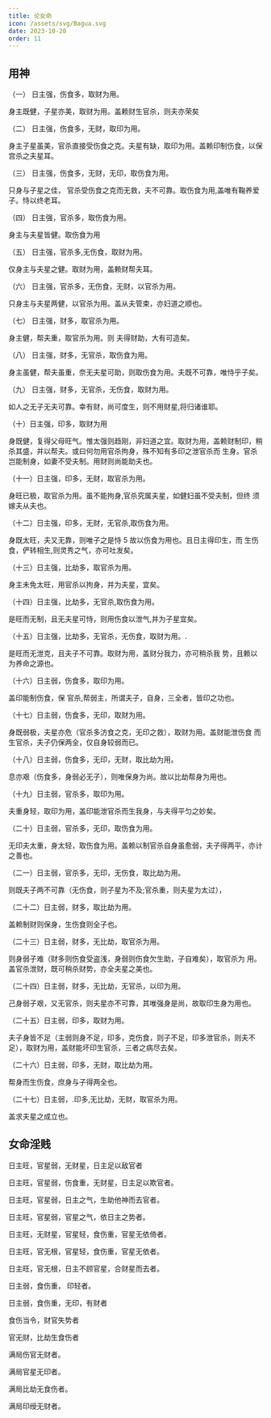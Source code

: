 ```yaml
---
title: 论女命
icon: /assets/svg/Bagua.svg
date: 2023-10-20
order: 11
---
```


## 用神

（一） 日主强，伤食多，取财为用。

身主既健，子星亦美，取财为用。盖赖财生官杀，则夫亦荣矣

（二） 日主强，伤食多，无财，取印为用。

身主子星虽美，官杀直接受伤食之克。夫星有缺，取印为用。盖赖印制伤食，以保宫杀之夫星耳。

（三） 日主强，伤食多，无财，无印，取伤食为用。

只身与子星之佳， 官杀受伤食之克而无救，夫不可靠。取伤食为用,盖唯有鞠养爱子。恃以终老耳。

（四） 日主强，官杀多，取伤食为用。

身主与夫星皆健。取伤食为用

（五） 日主强，官杀多,无伤食，取财为用。

仅身主与夫星之健。取财为用，盖赖财帮夫耳。

（六） 日主强，官杀多，无伤食，无财，以官杀为用。

只身主与夫星两健，以官杀为用。盖从夫管束，亦妇道之顺也。

（七） 日主强，财多，取官杀为用。

身主健，帮夫重，取官杀为用。则 夫得财助，大有可造矣。

（八） 日主强，财多，无官杀，取伤食为用。

身主虽健，帮夫虽重，奈无夫星可助，则取伤食为用。夫既不可靠，唯恃乎子矣。

（九） 日主强，财多，无官杀，无伤食，取财为用。

如人之无子无夫可靠。幸有财，尚可度生，则不用财星,将归诸谁耶。

（十）日主强，印多，取财为用

身既健，复得父母旺气。惟太强则趋刚，非妇道之宜。取财为用，盖赖财制印，稍杀其盛，并以帮夫。或曰何勿用官杀拘身，殊不知有多印之泄官杀而
生身。官杀岂能制身，如妻不受夫制。用财则尚能助夫也。

（十一）日主强，印多，无财，取官杀为用。

身旺已极，取官杀为用。虽不能拘身,官杀究属夫星，如健妇虽不受夫制，但终
须嫁夫从夫也。

（十二）日主强，印多，无财，无官杀,取伤食为用。

身既太旺，夫又无靠，则唯子之是恃 5 故以伤食为用也。且日主得印生，而
生伤食，俨转相生,则灵秀之气，亦可吐发矣。

（十三）日主强，比劫多，取官杀为用。

身主未免太旺，用官杀以拘身，并为夫星，宜矣。

（十四）日主强，比劫多，无官杀,取伤食为用。

是旺而无制，且无夫星可恃，则用伤食以泄气,并为子星宜矣。

（十五）日主强，比劫多，无官杀，无伤食，取财为用。.

是旺而无泄克，且夫子不可靠。取财为用，盖财分我力，亦可稍杀我
势，且赖以为养命之源也。

（十六）日主弱，伤食多，取印为用。

盖印能制伤食，保 官杀,帮弱主，所谓夫子，自身，三全者，皆印之功也。

（十七）日主弱，伤食多，无印，取财为用。

身既弱极，夫星亦危（官杀多汸食之克，无印之救），取财为用。盖财能泄伤食
而生官杀，夫子仍保两全，仅自身较弱而已。

（十八）日主弱，伤食多，无印，无财，取比劫为用。

息亦艰（伤食多，身弱必无子），则唯保身为尚。故以比劫帮身为用也。

（十九）日主弱，官杀多，取印为用。

夫重身轻，取印为用，盖印能泄官杀而生我身，与夫得平匀之妙矣。

（二十）日主弱，官杀多，无印，取伤食为用。

无印夫太重，身太轻，取伤食为用。盖赖以制官杀自身虽愈弱，夫子得两平，亦计之善也。

（二一）日主弱，官杀多，无印，无伤食，取比劫为用。

则既夫子两不可靠（无伤食，则子星为不及;官杀重，则夫星为太过），

（二十二）日主弱，财多，取比劫为用。

盖赖制财则保身，生伤食则全子也。

（二十三）日主弱，财多，无比劫，取官杀为用。

则身弱子难（财多则伤食受盗浅，身弱则伤食欠生助，子自难矣），取官杀为
用。盖官杀泄财，既可稍杀财势，亦全夫星之美也。

（二十四）日主弱，财多，无比劫，无官杀，以印为用。

己身弱子艰，又无官杀，则夫星亦不可靠，其唯强身是尚，故取印生身为用也。

（二十五）日主弱，印多，取财为用。

夫子身皆不足（主弱则身不足，印多，克伤食，则子不足，印多泄官杀，则夫不足），取财为用，盖财能坏印生官杀，三者之病尽去矣。

（二十六）日主弱，印多，无财，取比劫为用。

帮身而生伤食，庶身与子得两全也。

（二十七）日主弱，.印多,无比劫，无财，取官杀为用。

盖求夫星之成立也。

## 女命淫贱

日主旺，官星弱，无财星，日主足以敌官者

日主旺，官星弱，伤食重，无财星，日主足以欺官者。

日主旺，官星弱，日主之气，生助他神而去官者。

日主旺，官星弱，官星之气，依日主之势者。

日主旺，无财星，官星轻，食伤重，官星无依倚者。

日主旺，官无根，官星轻，食伤重，官星无依者。

日主旺，官无根，日主不顾官星，合财星而去者。

日主弱，食伤重， 印轻者。

日主弱，食伤重，无印，有财者

食伤当令，财官失势者

官无财，比劫生食伤者

满局伤官无财者。

满局官星无印者。

满局比劫无食伤者。

满局印绶无财者。
